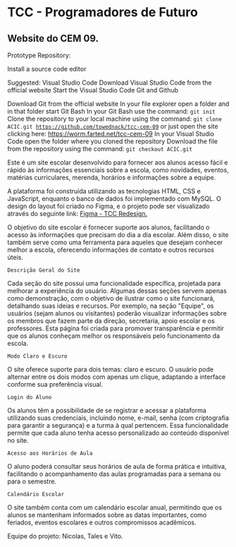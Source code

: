 # TCC - Programadores de Futuro
 ## Website do CEM 09.

Prototype Repository: 

Install a source code editor

Suggested: Visual Studio Code
Download Visual Studio Code from the official website
Start the Visual Studio Code
Git and Github

Download Git from the official website
In your file explorer open a folder and in that folder start Git Bash
In your Git Bash use the command: <code>git init</code>
Clone the repository to your local machine using the command: <code>git clone ACIC.git https://github.com/towednack/tcc-cem-09</code> or just open the site clicking here: https://worm.farted.net/tcc-cem-09
In your Visual Studio Code open the folder where you cloned the repository
Download the file from the repository using the command: <code>git checkout ACIC.git</code>





Este é um site escolar desenvolvido para fornecer aos alunos acesso fácil e rápido às informações essenciais sobre a escola, como novidades, eventos, matérias curriculares, merenda, horários e informações sobre a equipe.

A plataforma foi construída utilizando as tecnologias HTML, CSS e JavaScript, enquanto o banco de dados foi implementado com MySQL. O design do layout foi criado no Figma, e o projeto pode ser visualizado através do seguinte link: [Figma - TCC Redesign.](https://www.figma.com/design/kGsFz2XOZyGCqGVOEXLvEu/TCC-Redesign?t=jgJFqpb5CSXoegOl-0)

O objetivo do site escolar é fornecer suporte aos alunos, facilitando o acesso às informações que precisam do dia a dia escolar. Além disso, o site também serve como uma ferramenta para aqueles que desejam conhecer melhor a escola, oferecendo informações de contato e outros recursos úteis.

    Descrição Geral do Site

Cada seção do site possui uma funcionalidade específica, projetada para melhorar a experiência do usuário. Algumas dessas seções servem apenas como demonstração, com o objetivo de ilustrar como o site funcionará, detalhando suas ideias e recursos. Por exemplo, na seção "Equipe", os usuários (sejam alunos ou visitantes) poderão visualizar informações sobre os membros que fazem parte da direção, secretaria, apoio escolar e os professores. Esta página foi criada para promover transparência e permitir que os alunos conheçam melhor os responsáveis pelo funcionamento da escola.

    Modo Claro e Escuro

O site oferece suporte para dois temas: claro e escuro. O usuário pode alternar entre os dois modos com apenas um clique, adaptando a interface conforme sua preferência visual.

    Login do Aluno

Os alunos têm a possibilidade de se registrar e acessar a plataforma utilizando suas credenciais, incluindo nome, e-mail, senha (com criptografia para garantir a segurança) e a turma à qual pertencem. Essa funcionalidade permite que cada aluno tenha acesso personalizado ao conteúdo disponível no site.

    Acesso aos Horários de Aula

O aluno poderá consultar seus horários de aula de forma prática e intuitiva, facilitando o acompanhamento das aulas programadas para a semana ou para o semestre.

    Calendário Escolar

O site também conta com um calendário escolar anual, permitindo que os alunos se mantenham informados sobre as datas importantes, como feriados, eventos escolares e outros compromissos acadêmicos.

Equipe do projeto: Nicolas, Tales e Vito.


